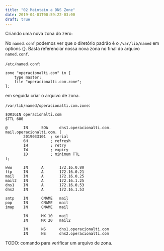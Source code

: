 ```yaml
---
title: "02 Maintain a DNS Zone"
date: 2019-04-01T00:59:22-03:00
draft: true
---
```


Criando uma nova zona do zero:

No `named.conf` podemos ver que o diretório padrão é o `/var/lib/named` em options {}. Basta referenciar nossa nova zona no final do arquivo `named.conf`.

`/etc/named.conf`:
```
zone "operacionalti.com" in {
    type master;
    file "operacionalti.com.zone";
};
```

em seguida criar o arquivo de zona.

`/var/lib/named/operacionalti.com.zone`:
```
$ORIGIN operacionalti.com
$TTL 600

@       IN      SOA     dns1.operacionalti.com. mail.operacionalti.com. (
        2019033101  ; serial
        6H          ; refresh
        1H          ; retry
        1W          ; expiry
        1D          ; minimum TTL
);

www     IN      A       172.16.0.80
ftp     IN      A       172.16.0.21
mail    IN      A       172.16.0.25
mail2   IN      A       172.16.1.25
dns1    IN      A       172.16.0.53
dns2    IN      A       172.16.1.53

smtp    IN      CNAME   mail
pop     IN      CNAME   mail
imap    IN      CNAME   mail

        IN      MX 10   mail
        IN      MX 20   mail2

        IN      NS      dns1.operacionalti.com
        IN      NS      dns2.operacionalti.com
```

TODO: comando para verificar um arquivo de zona.